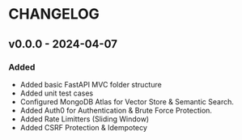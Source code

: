 # CHANGELOG

## v0.0.0 - 2024-04-07

### Added

- Added basic FastAPI MVC folder structure
- Added unit test cases
- Configured MongoDB Atlas for Vector Store & Semantic Search.
- Added Auth0 for Authentication & Brute Force Protection.
- Added Rate Limitters (Sliding Window)
- Added CSRF Protection & Idempotecy
